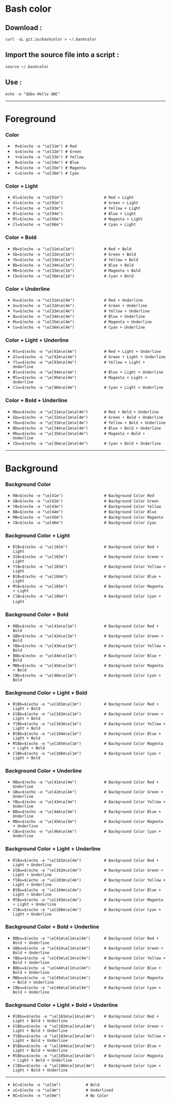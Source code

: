 # Bash color
## Download :
```
curl -sL git.io/bashcolor > ~/.bashcolor
```
## Import the source file into a script :
```
source ~/.bashcolor
```
## Use :
```
echo -e "$Gbu Hello $NC"
```

***

# Foreground

### Color
* ` R=$(echo -e "\e[31m") # Red`
* ` G=$(echo -e "\e[32m") # Green`
* ` Y=$(echo -e "\e[33m") # Yellow`
* ` B=$(echo -e "\e[34m") # Blue`
* ` M=$(echo -e "\e[35m") # Magenta`
* ` C=$(echo -e "\e[36m") # Cyan`

### Color + Light
* `Rl=$(echo -e "\e[91m")                  # Red + Light`
* `Gl=$(echo -e "\e[92m")                  # Green + Light`
* `Yl=$(echo -e "\e[93m")                  # Yellow + Light`
* `Bl=$(echo -e "\e[94m")                  # Blue + Light`
* `Ml=$(echo -e "\e[95m")                  # Magenta + Light`
* `Cl=$(echo -e "\e[96m")                  # Cyan + Light`

### Color + Bold
* `Rb=$(echo -e "\e[31m\e[1m")             # Red + Bold`
* `Gb=$(echo -e "\e[32m\e[1m")             # Green + Bold`
* `Yb=$(echo -e "\e[33m\e[1m")             # Yellow + Bold`
* `Bb=$(echo -e "\e[34m\e[1m")             # Blue + Bold`
* `Mb=$(echo -e "\e[35m\e[1m")             # Magenta + Bold`
* `Cb=$(echo -e "\e[36m\e[1m")             # Cyan + Bold`

### Color + Underline
* `Ru=$(echo -e "\e[31m\e[4m")             # Red + Underline`
* `Gu=$(echo -e "\e[32m\e[4m")             # Green + Underline`
* `Yu=$(echo -e "\e[33m\e[4m")             # Yellow + Underline`
* `Bu=$(echo -e "\e[34m\e[4m")             # Blue + Underline`
* `Mu=$(echo -e "\e[35m\e[4m")             # Magenta + Underline`
* `Cu=$(echo -e "\e[36m\e[4m")             # Cyan + Underline`

### Color + Light + Underline
* `Rlu=$(echo -e "\e[91m\e[4m")            # Red + Light + Underline`
* `Glu=$(echo -e "\e[92m\e[4m")            # Green + Light + Underline`
* `Ylu=$(echo -e "\e[93m\e[4m")            # Yellow + Light + Underline`
* `Blu=$(echo -e "\e[94m\e[4m")            # Blue + Light + Underline`
* `Mlu=$(echo -e "\e[95m\e[4m")            # Magenta + Light + Underline`
* `Clu=$(echo -e "\e[96m\e[4m")            # Cyan + Light + Underline`

### Color + Bold + Underline
* `Rbu=$(echo -e "\e[31m\e[1m\e[4m")       # Red + Bold + Underline`
* `Gbu=$(echo -e "\e[32m\e[1m\e[4m")       # Green + Bold + Underline`
* `Ybu=$(echo -e "\e[33m\e[1m\e[4m")       # Yellow + Bold + Underline`
* `Bbu=$(echo -e "\e[34m\e[1m\e[4m")       # Blue + Bold + Underline`
* `Mbu=$(echo -e "\e[35m\e[1m\e[4m")       # Magenta + Bold + Underline`
* `Cbu=$(echo -e "\e[36m\e[1m\e[4m")       # Cyan + Bold + Underline`

***

# Background

### Background Color
* `RB=$(echo -e "\e[41m")                  # Background Color Red`
* `GB=$(echo -e "\e[42m")                  # Background Color Green`
* `YB=$(echo -e "\e[43m")                  # Background Color Yellow`
* `BB=$(echo -e "\e[44m")                  # Background Color Blue`
* `MB=$(echo -e "\e[45m")                  # Background Color Magenta`
* `CB=$(echo -e "\e[46m")                  # Background Color Cyan`

### Background Color + Light
* `RlB=$(echo -e "\e[101m")                # Background Color Red + Light`
* `GlB=$(echo -e "\e[102m")                # Background Color Green + Light`
* `YlB=$(echo -e "\e[103m")                # Background Color Yellow + Light`
* `BlB=$(echo -e "\e[104m")                # Background Color Blue + Light`
* `MlB=$(echo -e "\e[105m")                # Background Color Magenta + Light`
* `ClB=$(echo -e "\e[106m")                # Background Color Cyan + Light`
`
### Background Color + Bold
* `RBb=$(echo -e "\e[41m\e[1m")            # Background Color Red + Bold`
* `GBb=$(echo -e "\e[42m\e[1m")            # Background Color Green + Bold`
* `YBb=$(echo -e "\e[43m\e[1m")            # Background Color Yellow + Bold`
* `BBb=$(echo -e "\e[44m\e[1m")            # Background Color Blue + Bold`
* `MBb=$(echo -e "\e[45m\e[1m")            # Background Color Magenta + Bold`
* `CBb=$(echo -e "\e[46m\e[1m")            # Background Color Cyan + Bold`

### Background Color + Light + Bold
* `RlBb=$(echo -e "\e[101m\e[1m")          # Background Color Red + Light + Bold`
* `GlBb=$(echo -e "\e[102m\e[1m")          # Background Color Green + Light + Bold`
* `YlBb=$(echo -e "\e[103m\e[1m")          # Background Color Yellow + Light + Bold`
* `BlBb=$(echo -e "\e[104m\e[1m")          # Background Color Blue + Light + Bold`
* `MlBb=$(echo -e "\e[105m\e[1m")          # Background Color Magenta + Light + Bold`
* `ClBb=$(echo -e "\e[106m\e[1m")          # Background Color Cyan + Light + Bold`

### Background Color + Underline
* `RBu=$(echo -e "\e[41m\e[4m")            # Background Color Red + Underline`
* `GBu=$(echo -e "\e[42m\e[4m")            # Background Color Green + Underline`
* `YBu=$(echo -e "\e[43m\e[4m")            # Background Color Yellow + Underline`
* `BBu=$(echo -e "\e[44m\e[4m")            # Background Color Blue + Underline`
* `MBu=$(echo -e "\e[45m\e[4m")            # Background Color Magenta + Underline`
* `CBu=$(echo -e "\e[46m\e[4m")            # Background Color Cyan + Underline`

### Background Color + Light + Underline
* `RlBu=$(echo -e "\e[101m\e[4m")          # Background Color Red + Light + Underline`
* `GlBu=$(echo -e "\e[102m\e[4m")          # Background Color Green + Light + Underline`
* `YlBu=$(echo -e "\e[103m\e[4m")          # Background Color Yellow + Light + Underline`
* `BlBu=$(echo -e "\e[104m\e[4m")          # Background Color Blue + Light + Underline`
* `MlBu=$(echo -e "\e[105m\e[4m")          # Background Color Magenta + Light + Underline`
* `ClBu=$(echo -e "\e[106m\e[4m")          # Background Color Cyan + Light + Underline`

### Background Color + Bold + Underline
* `RBbu=$(echo -e "\e[41m\e[1m\e[4m")      # Background Color Red + Bold + Underline`
* `GBbu=$(echo -e "\e[42m\e[1m\e[4m")      # Background Color Green + Bold + Underline`
* `YBbu=$(echo -e "\e[43m\e[1m\e[4m")      # Background Color Yellow + Bold + Underline`
* `BBbu=$(echo -e "\e[44m\e[1m\e[4m")      # Background Color Blue + Bold + Underline`
* `MBbu=$(echo -e "\e[45m\e[1m\e[4m")      # Background Color Magenta + Bold + Underline`
* `CBbu=$(echo -e "\e[46m\e[1m\e[4m")      # Background Color Cyan + Bold + Underline`

### Background Color + Light + Bold + Underline
* `RlBbu=$(echo -e "\e[101m\e[1m\e[4m")    # Background Color Red + Light + Bold + Underline`
* `GlBbu=$(echo -e "\e[102m\e[1m\e[4m")    # Background Color Green + Light + Bold + Underline`
* `YlBbu=$(echo -e "\e[103m\e[1m\e[4m")    # Background Color Yellow + Light + Bold + Underline`
* `BlBbu=$(echo -e "\e[104m\e[1m\e[4m")    # Background Color Blue + Light + Bold + Underline`
* `MlBbu=$(echo -e "\e[105m\e[1m\e[4m")    # Background Color Magenta + Light + Bold + Underline`
* `ClBbu=$(echo -e "\e[106m\e[1m\e[4m")    # Background Color Cyan + Light + Bold + Underline`
***
* `bC=$(echo -e "\e[1m")           # Bold`
* `uC=$(echo -e "\e[4m")           # Underlined`
* `NC=$(echo -e "\e[0m")           # No Color`
